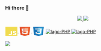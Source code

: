 ### Hi there 👋

<!--
**IagoAroldo/IagoAroldo** is a ✨ _special_ ✨ repository because its `README.md` (this file) appears on your GitHub profile.

Here are some ideas to get you started:

- 🔭 I’m currently working on ...
- 🌱 I’m currently learning ...
- 👯 I’m looking to collaborate on ...
- 🤔 I’m looking for help with ...
- 💬 Ask me about ...
- 📫 How to reach me: ...
- 😄 Pronouns: ...
- ⚡ Fun fact: ...
-->

<div align="center">
  <a href="https://github.com/IagoAroldo">
  <img height="180em" src="https://github-readme-stats.vercel.app/api/top-langs/?username=IagoAroldo&langs_count=8"/>
  <img height="180em" src="https://github-readme-stats.vercel.app/api?username=IagoAroldo&show_icons=true&theme=radical"/>
 </div>
 <div style="display: inline_block"><br>
  <img align="center" alt="Iago-Js" height="30" width="40" src="https://raw.githubusercontent.com/devicons/devicon/master/icons/javascript/javascript-plain.svg">
  <img align="center" alt="Iago-HTML" height="30" width="40" src="https://raw.githubusercontent.com/devicons/devicon/master/icons/html5/html5-original.svg">
  <img align="center" alt="Iago-CSS" height="30" width="40" src="https://raw.githubusercontent.com/devicons/devicon/master/icons/css3/css3-original.svg">
  <img align="center" alt="Iago-PHP" height="30" width="40" src="https://cdn.jsdelivr.net/gh/devicons/devicon/icons/php/php-plain.svg" />
  <img align="center" alt="Iago-PHP" height="40" width="40" src="https://cdn.jsdelivr.net/gh/devicons/devicon/icons/mysql/mysql-plain-wordmark.svg" />
          
       
 </div> <br>
 
 <div> 
 <a href="#" target="_blank"><img src="https://img.shields.io/badge/-LinkedIn-%230077B5?style=for-the-badge&logo=linkedin&logoColor=white" target="_blank"></a>
 </div>
